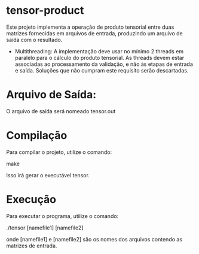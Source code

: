 # tensor-product

Este projeto implementa a operação de produto tensorial entre duas matrizes fornecidas em arquivos de entrada, produzindo um arquivo de saída com o resultado.

- Multithreading: A implementação deve usar no mínimo 2 threads em paralelo para o cálculo do produto tensorial. As threads devem estar associadas ao processamento da validação, e não às etapas de entrada e saída. Soluções que não cumpram este requisito serão descartadas.

# Arquivo de Saída:

O arquivo de saída será nomeado tensor.out

# Compilação

Para compilar o projeto, utilize o comando:

make <br>

Isso irá gerar o executável tensor.

# Execução
Para executar o programa, utilize o comando:

./tensor [namefile1] [namefile2] <br>

onde [namefile1] e [namefile2] são os nomes dos arquivos contendo as matrizes de entrada. <br>
